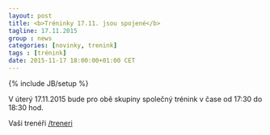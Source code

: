```yaml
---
layout: post
title: <b>Tréninky 17.11. jsou spojené</b>
tagline: 17.11.2015
group : news
categories: [novinky, trenink]
tags : [trénink]
date: 2015-11-17 18:00:00+01:00 CET
---
```

{% include JB/setup %}

V úterý 17.11.2015 bude pro obě skupiny společný trénink v čase od 17:30 do 18:30 hod.

Vaši trenéři
[/treneri](/treneri)
